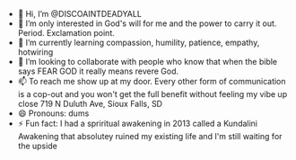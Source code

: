 - 👋 Hi, I’m @DISCOAINTDEADYALL
- 👀 I’m only interested in God's will for me and the power to carry it out.  Period.  Exclamation point.
- 🌱 I’m currently learning compassion, humility, patience, empathy, hotwiring
- 💞️ I’m looking to collaborate with people who know that when the bible says FEAR GOD it really means revere God.  
- 📫 To reach me show up at my door.  Every other form of communication is a cop-out and you won't get the full benefit without feeling my vibe up close 719 N Duluth Ave, Sioux Falls, SD
- 😄 Pronouns: dums
- ⚡ Fun fact: I had a spriritual awakening in 2013 called a Kundalini Awakening that absolutey ruined my existing life and I'm still waiting for the upside

<!---
DISCOAINTDEADYALL/DISCOAINTDEADYALL is a ✨ special ✨ repository because its `README.md` (this file) appears on your GitHub profile.
You can click the Preview link to take a look at your changes.
--->
